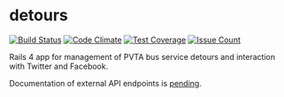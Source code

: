 # detours

[![Build Status](https://travis-ci.org/umts/detours.svg?branch=master)](https://travis-ci.org/umts/detours)
[![Code Climate](https://codeclimate.com/github/umts/detours/badges/gpa.svg)](https://codeclimate.com/github/umts/detours)
[![Test Coverage](https://codeclimate.com/github/umts/detours/badges/coverage.svg)](https://codeclimate.com/github/umts/detours/coverage)
[![Issue Count](https://codeclimate.com/github/umts/detours/badges/issue_count.svg)](https://codeclimate.com/github/umts/detours)

Rails 4 app for management of PVTA bus service detours and interaction with Twitter and Facebook.

Documentation of external API endpoints is [pending](https://github.com/umts/detours/issues/10).
